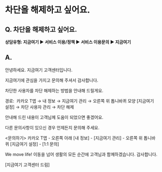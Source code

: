 # 차단을 해제하고 싶어요.

**Q. 차단을 해제하고 싶어요.**
--------------------

**상담유형: 지금여기 **▶ 서비스 이용/정책 ▶ 서비스 이용문의 ▶ 지금여기****

**A.**
------

안녕하세요. 지금여기 고객센터입니다.  
  
지금여기에 관심을 가지고 문의해 주셔서 감사합니다.  
  
차단한 사용자를 차단 해제하는 방법을 안내해 드릴게요.  
  
경로:  카카오 T앱 → 내 정보 → 지금여기 관리 → 오른쪽 위 톱니바퀴 모양 [지금여기 설정] → 차단 사용자 관리 → 차단 해제  
  
안내해 드린 내용이 고객님께 도움이 되었으면 좋겠어요.  
  
다른 문의사항이 있으신 경우 언제든지 문의해 주세요.

<문의하기> 카카오 T앱 - 오른쪽 아래 [내 정보] - [지금여기 관리] - 오른쪽 위 톱니바퀴 [지금여기 설정] - [1:1 문의]  
  
We move life! 이동을 넘어 생활의 모든 순간에 고객님과 함께하겠습니다. 감사합니다.  
  
[지금여기 고객센터 드림]